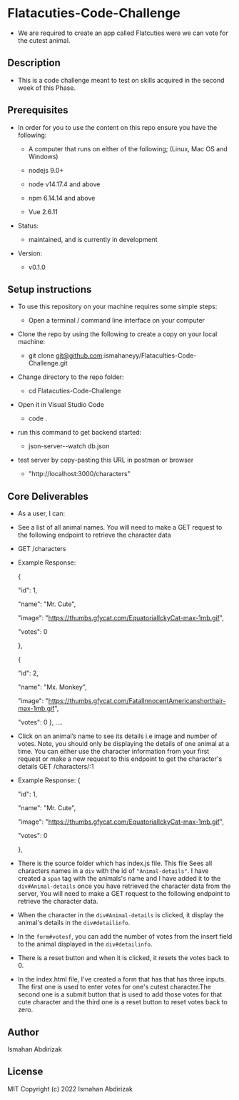 # Flatacuties-Code-Challenge
- We are required to create an app called Flatcuties were we can vote for the cutest animal.

## Description

- This is a code challenge meant to test on skills acquired in the second week of this Phase.

## Prerequisites

- In order for you to use the content on this repo ensure you have the following:

    - A computer that runs on either of the following; (Linux, Mac OS and Windows)

    - nodejs 9.0+

    - node v14.17.4 and above

    - npm 6.14.14 and above

    - Vue 2.6.11

- Status:

    - maintained, and is currently in development
- Version:

    - v0.1.0
## Setup instructions
- To use this repository on your machine requires some simple steps:

    - Open a terminal / command line interface on your computer

- Clone the repo by using the following to create a copy on your local machine:

    - git clone git@github.com:ismahaneyy/Flataculties-Code-Challenge.git

- Change directory to the repo folder:

    - cd Flatacuties-Code-Challenge

- Open it in Visual Studio Code

    - code .

- run this command to get backend started:
    - json-server--watch db.json

- test server by copy-pasting this URL in postman or browser
    - "http://localhost:3000/characters"

## Core Deliverables
- As a user, I can:

- See a list of all animal names. You will need to make a GET request to the following endpoint to retrieve        the character data
- GET /characters

- Example Response:

   {

     "id": 1,

     "name": "Mr. Cute",

     "image": "https://thumbs.gfycat.com/EquatorialIckyCat-max-1mb.gif",

     "votes": 0

   },

   {

     "id": 2,

     "name": "Mx. Monkey",

     "image": "https://thumbs.gfycat.com/FatalInnocentAmericanshorthair-max-1mb.gif",

     "votes": 0   }, ….
- Click on an animal’s name to see its details i.e image and number of votes. Note, you should only be displaying  the details of one animal at a time. You can either use the character information from your first request or make a new request to this endpoint to get the character's details 
GET /characters/:1

- Example Response: 
{

     "id": 1,

     "name": "Mr. Cute",

     "image": "https://thumbs.gfycat.com/EquatorialIckyCat-max-1mb.gif",

     "votes": 0

   },
 - There is the source folder which has index.js file. This file Sees all characters names in a `div` with the id of `"Animal-details"`. I have created a `span` tag with the animals's name and I have added it to the `div#Animal-details`
   once you have retrieved the character data from the server, You will need to
   make a GET request to the following endpoint to retrieve the character data.
 -  When the character in the `div#Animal-details` is clicked, it display the animal's details in the `div#detailinfo`. 
 -  In the `form#votesf`, you can add the number of votes from the insert field to the animal displayed in the `div#detailinfo`.

-  There is a reset button and when it is clicked, it resets the votes back to 0.

- In the index.html file, I've created a form that has that has three inputs. The first one is used to enter votes for one's cutest character.The second one is a submit button that is used to add those votes for that cute character and the third one is a reset button to reset votes back to zero.

## Author
Ismahan Abdirizak

## License
MIT
Copyright (c) 2022 Ismahan Abdirizak
